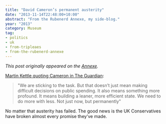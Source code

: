 ```yaml
---
title: "David Cameron’s permanent austerity"
date: "2013-11-14T22:48:00+10:00"
abstract: "From the Rubenerd Annexe, my side-blog."
year: "2013"
category: Museum
tag:
- politics
- uk
- from-tripleaes
- from-the-rubenerd-annexe
---
```

*This post originally appeared on the [Annexe](http://tripleaes.tumblr.com/post/66959081154/david-camerons-permanent-austerity).*

[Martin Kettle quoting Cameron in The Guardian]\:

> "We are sticking to the task. But that doesn’t just mean making difficult decisions on public spending. It also means something more profound. It means building a leaner, more efficient state. We need to do more with less. Not just now, but permanently"

No matter that austerity has failed. The good news is the UK Conservatives have broken almost every promise they’ve made.

[Martin Kettle quoting Cameron in The Guardian]: https://www.theguardian.com/commentisfree/2013/nov/13/david-cameron-permanent-austerity-lose-election-2015

